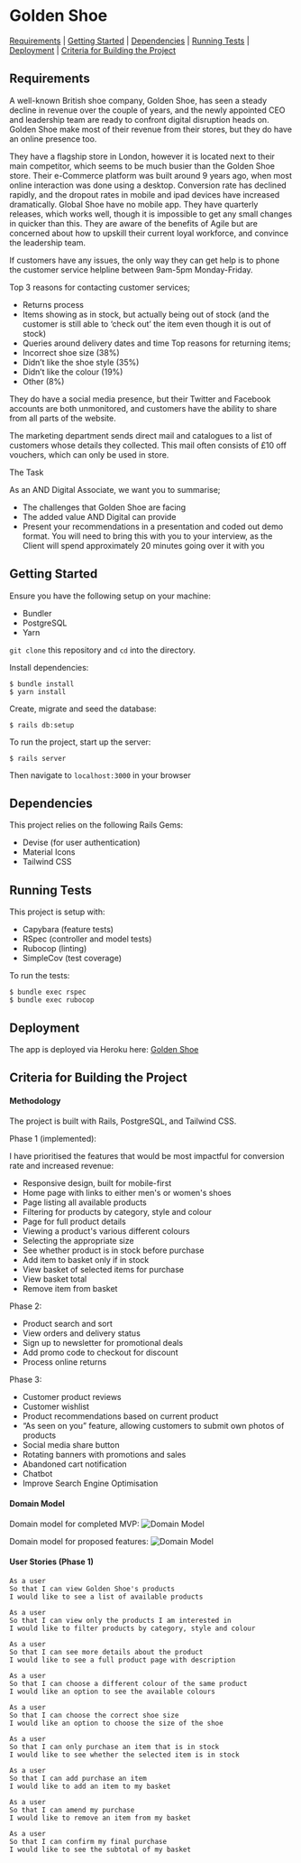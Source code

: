 Golden Shoe
===================

[Requirements](#requirements) | [Getting Started](#getting-started) | [Dependencies](#dependencies) | [Running Tests](#running-tests) | [Deployment](#deployment) | [Criteria for Building the Project](#criteria-for-building-the-project)

## Requirements

A well-known British shoe company, Golden Shoe, has seen a steady decline in revenue
over the couple of years, and the newly appointed CEO and leadership team are ready to
confront digital disruption heads on. Golden Shoe make most of their revenue from their
stores, but they do have an online presence too.

They have a flagship store in London, however it is located next to their main competitor,
which seems to be much busier than the Golden Shoe store. Their e-Commerce platform
was built around 9 years ago, when most online interaction was done using a desktop.
Conversion rate has declined rapidly, and the dropout rates in mobile and ipad devices have
increased dramatically. Global Shoe have no mobile app. They have quarterly releases,
which works well, though it is impossible to get any small changes in quicker than this.
They are aware of the benefits of Agile but are concerned about how to upskill their current
loyal workforce, and convince the leadership team.

If customers have any issues, the only way they can get help is to phone the customer
service helpline between 9am-5pm Monday-Friday.

Top 3 reasons for contacting customer services;
- Returns process
- Items showing as in stock, but actually being out of stock (and the customer is still
able to ‘check out’ the item even though it is out of stock)
- Queries around delivery dates and time
Top reasons for returning items;
- Incorrect shoe size (38%)
- Didn’t like the shoe style (35%)
- Didn’t like the colour (19%)
- Other (8%)

They do have a social media presence, but their Twitter and Facebook accounts are both
unmonitored, and customers have the ability to share from all parts of the website.

The marketing department sends direct mail and catalogues to a list of customers whose
details they collected. This mail often consists of £10 off vouchers, which can only be used in
store.

The Task

As an AND Digital Associate, we want you to summarise;
- The challenges that Golden Shoe are facing
- The added value AND Digital can provide
- Present your recommendations in a presentation and coded out demo format. You
will need to bring this with you to your interview, as the Client will spend
approximately 20 minutes going over it with you

## Getting Started

Ensure you have the following setup on your machine:
- Bundler
- PostgreSQL
- Yarn

`git clone` this repository and `cd` into the directory.

Install dependencies:

```
$ bundle install
$ yarn install
```

Create, migrate and seed the database:

```
$ rails db:setup
```

To run the project, start up the server:

```
$ rails server
```

Then navigate to `localhost:3000` in your browser

## Dependencies

This project relies on the following Rails Gems:

- Devise (for user authentication)
- Material Icons
- Tailwind CSS

## Running Tests

This project is setup with:
- Capybara (feature tests)
- RSpec (controller and model tests)
- Rubocop (linting)
- SimpleCov (test coverage)

To run the tests:
```
$ bundle exec rspec
$ bundle exec rubocop
```

## Deployment

The app is deployed via Heroku here: [Golden Shoe](https://golden-shoe-shop.herokuapp.com/)

## Criteria for Building the Project

#### Methodology

The project is built with Rails, PostgreSQL, and Tailwind CSS.

Phase 1 (implemented):

I have prioritised the features that would be most impactful for conversion rate and increased revenue:

- Responsive design, built for mobile-first
- Home page with links to either men's or women's shoes
- Page listing all available products
- Filtering for products by category, style and colour
- Page for full product details
- Viewing a product's various different colours
- Selecting the appropriate size
- See whether product is in stock before purchase
- Add item to basket only if in stock
- View basket of selected items for purchase
- View basket total
- Remove item from basket

Phase 2:

- Product search and sort
- View orders and delivery status
- Sign up to newsletter for promotional deals
- Add promo code to checkout for discount
- Process online returns

Phase 3:

- Customer product reviews
- Customer wishlist
- Product recommendations based on current product
- “As seen on you” feature, allowing customers to submit own photos of products
- Social media share button
- Rotating banners with promotions and sales
- Abandoned cart notification
- Chatbot
- Improve Search Engine Optimisation

#### Domain Model

Domain model for completed MVP:
![Domain Model](public/images/phase1_DomainModel.png)

Domain model for proposed features:
![Domain Model](public/images/phase2_DomainModel.png)

#### User Stories (Phase 1)

```
As a user
So that I can view Golden Shoe's products
I would like to see a list of available products

As a user
So that I can view only the products I am interested in
I would like to filter products by category, style and colour

As a user
So that I can see more details about the product
I would like to see a full product page with description

As a user
So that I can choose a different colour of the same product
I would like an option to see the available colours

As a user
So that I can choose the correct shoe size
I would like an option to choose the size of the shoe

As a user
So that I can only purchase an item that is in stock
I would like to see whether the selected item is in stock

As a user
So that I can add purchase an item
I would like to add an item to my basket

As a user
So that I can amend my purchase
I would like to remove an item from my basket

As a user
So that I can confirm my final purchase
I would like to see the subtotal of my basket
```
